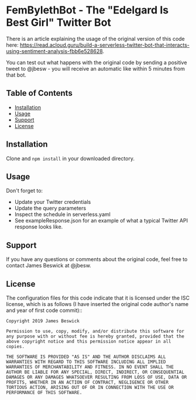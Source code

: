# FemBylethBot - The "Edelgard Is Best Girl" Twitter Bot

There is an article explaining the usage of the original version of this code here:
https://read.acloud.guru/build-a-serverless-twitter-bot-that-interacts-using-sentiment-analysis-fbb6e528628.

You can test out what happens with the original code by sending a positive tweet to @jbesw - you will receive an automatic like within 5 minutes from that bot.

## Table of Contents

- [Installation](#installation)
- [Usage](#usage)
- [Support](#support)
- [License](#license)

## Installation

Clone and ```npm install``` in your downloaded directory.

## Usage

Don't forget to:

- Update your Twitter credentials
- Update the query parameters
- Inspect the schedule in serverless.yaml
- See exampleResponse.json for an example of what a typical Twitter API response looks like.

## Support

If you have any questions or comments about the original code, feel free to contact James Beswick at @jbesw.

## License

The configuration files for this code indicate that it is licensed under the ISC license, which is as follows (I have inserted the original code author's name and year of first code commit)::

    Copyright 2019 James Beswick

    Permission to use, copy, modify, and/or distribute this software for any purpose with or without fee is hereby granted, provided that the above copyright notice and this permission notice appear in all copies.

    THE SOFTWARE IS PROVIDED "AS IS" AND THE AUTHOR DISCLAIMS ALL WARRANTIES WITH REGARD TO THIS SOFTWARE INCLUDING ALL IMPLIED WARRANTIES OF MERCHANTABILITY AND FITNESS. IN NO EVENT SHALL THE AUTHOR BE LIABLE FOR ANY SPECIAL, DIRECT, INDIRECT, OR CONSEQUENTIAL DAMAGES OR ANY DAMAGES WHATSOEVER RESULTING FROM LOSS OF USE, DATA OR PROFITS, WHETHER IN AN ACTION OF CONTRACT, NEGLIGENCE OR OTHER TORTIOUS ACTION, ARISING OUT OF OR IN CONNECTION WITH THE USE OR PERFORMANCE OF THIS SOFTWARE.
